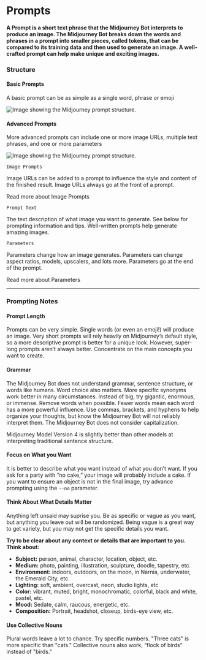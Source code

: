 # Prompts

**A Prompt is a short text phrase that the Midjourney Bot interprets to produce an image. The Midjourney Bot breaks down the words and phrases in a prompt into smaller pieces, called tokens, that can be compared to its training data and then used to generate an image. A well-crafted prompt can help make unique and exciting images.**

### Structure

#### Basic Prompts

A basic prompt can be as simple as a single word, phrase or emoji

![Image showing the Midjourney prompt structure.](https://cdn.document360.io/3040c2b6-fead-4744-a3a9-d56d621c6c7e/Images/Documentation/MJ\_Prompt\_basic.png)

#### Advanced Prompts

More advanced prompts can include one or more image URLs, multiple text phrases, and one or more parameters

![Image showing the Midjourney prompt structure.](https://cdn.document360.io/3040c2b6-fead-4744-a3a9-d56d621c6c7e/Images/Documentation/MJ%20Prompt.png)

`Image Prompts`

Image URLs can be added to a prompt to influence the style and content of the finished result. Image URLs always go at the front of a prompt.

Read more about Image Prompts

`Prompt Text`

The text description of what image you want to generate. See below for prompting information and tips. Well-written prompts help generate amazing images.

`Parameters`

Parameters change how an image generates. Parameters can change aspect ratios, models, upscalers, and lots more. Parameters go at the end of the prompt.

Read more about Parameters

***

### Prompting Notes

#### Prompt Length

Prompts can be very simple. Single words (or even an emoji!) will produce an image. Very short prompts will rely heavily on Midjourney’s default style, so a more descriptive prompt is better for a unique look. However, super-long prompts aren’t always better. Concentrate on the main concepts you want to create.

#### Grammar

The Midjourney Bot does not understand grammar, sentence structure, or words like humans. Word choice also matters. More specific synonyms work better in many circumstances. Instead of big, try gigantic, enormous, or immense. Remove words when possible. Fewer words mean each word has a more powerful influence. Use commas, brackets, and hyphens to help organize your thoughts, but know the Midjourney Bot will not reliably interpret them. The Midjourney Bot does not consider capitalization.

Midjourney Model Version 4 is slightly better than other models at interpreting traditional sentence structure.

#### Focus on What you Want

It is better to describe what you want instead of what you don’t want. If you ask for a party with “no cake,” your image will probably include a cake. If you want to ensure an object is not in the final image, try advance prompting using the `--no` parameter.

#### Think About What Details Matter

Anything left unsaid may suprise you. Be as specific or vague as you want, but anything you leave out will be randomized. Being vague is a great way to get variety, but you may not get the specific details you want.

**Try to be clear about any context or details that are important to you. Think about:**

* **Subject:** person, animal, character, location, object, etc.
* **Medium:** photo, painting, illustration, sculpture, doodle, tapestry, etc.
* **Environment:** indoors, outdoors, on the moon, in Narnia, underwater, the Emerald City, etc.
* **Lighting:** soft, ambient, overcast, neon, studio lights, etc
* **Color:** vibrant, muted, bright, monochromatic, colorful, black and white, pastel, etc.
* **Mood:** Sedate, calm, raucous, energetic, etc.
* **Composition:** Portrait, headshot, closeup, birds-eye view, etc.

#### Use Collective Nouns

Plural words leave a lot to chance. Try specific numbers. "Three cats" is more specific than "cats." Collective nouns also work, “flock of birds” instead of "birds.”
